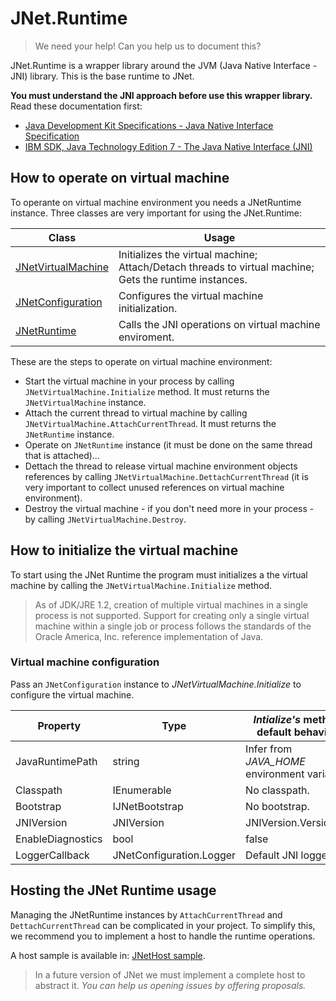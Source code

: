 # JNet.Runtime

> We need your help! Can you help us to document this?

JNet.Runtime is a wrapper library around the JVM (Java Native Interface - JNI) library. This is the base runtime to JNet.

**You must understand the JNI approach before use this wrapper library.** Read these documentation first:

* [Java Development Kit Specifications - Java Native Interface Specification](https://docs.oracle.com/en/java/javase/15/docs/specs/jni/index.html)
* [IBM SDK, Java Technology Edition 7 - The Java Native Interface (JNI)](https://www.ibm.com/docs/en/sdk-java-technology/7?topic=components-java-native-interface-jni)
## How to operate on virtual machine

To operante on virtual machine environment you needs a JNetRuntime instance. Three classes are very important for using the JNet.Runtime:

|Class|Usage|
|-|-|
|[JNetVirtualMachine](JNetVirtualMachine.cs)|Initializes the virtual machine; Attach/Detach threads to virtual machine; Gets the runtime instances.|
|[JNetConfiguration](JNetConfiguration.cs)|Configures the virtual machine initialization.|
|[JNetRuntime](JNetRuntime.cs)|Calls the JNI operations on virtual machine enviroment.|

These are the steps to operate on virtual machine environment:

- Start the virtual machine in your process by calling `JNetVirtualMachine.Initialize` method. It must returns the `JNetVirtualMachine` instance.
- Attach the current thread to virtual machine by calling `JNetVirtualMachine.AttachCurrentThread`. It must returns the `JNetRuntime` instance.
- Operate on `JNetRuntime` instance (it must be done on the same thread that is attached)...
- Dettach the thread to release virtual machine environment objects references by calling `JNetVirtualMachine.DettachCurrentThread` (it is very important to collect unused references on virtual machine environment).
- Destroy the virtual machine - if you don't need more in your process - by calling `JNetVirtualMachine.Destroy`.

## How to initialize the virtual machine

To start using the JNet Runtime the program must initializes a the virtual machine by calling the `JNetVirtualMachine.Initialize` method.

> As of JDK/JRE 1.2, creation of multiple virtual machines in a single process is not supported. Support for creating only a single virtual machine within a single job or process follows the standards of the Oracle America, Inc. reference implementation of Java.

### Virtual machine configuration

Pass an `JNetConfiguration` instance to *JNetVirtualMachine.Initialize* to configure the virtual machine.

|Property|Type|*Intialize's* method default behavior|
|-|-|-|
|JavaRuntimePath|string|Infer from *JAVA_HOME* environment variable.|
|Classpath|IEnumerable<string>|No classpath.|
|Bootstrap|IJNetBootstrap|No bootstrap.|
|JNIVersion|JNIVersion|JNIVersion.Version10|
|EnableDiagnostics|bool|false|
|LoggerCallback|JNetConfiguration.Logger|Default JNI logger.|

## Hosting the JNet Runtime usage

Managing the JNetRuntime instances by `AttachCurrentThread` and `DettachCurrentThread` can be complicated in your project. To simplify this, we recommend you to implement a host to handle the runtime operations.

A host sample is available in: [JNetHost sample](../../src/JNet.Runtime.Sample/JNetHost.cs).

> In a future version of JNet we must implement a complete host to abstract it. *You can help us opening issues by offering proposals.*
